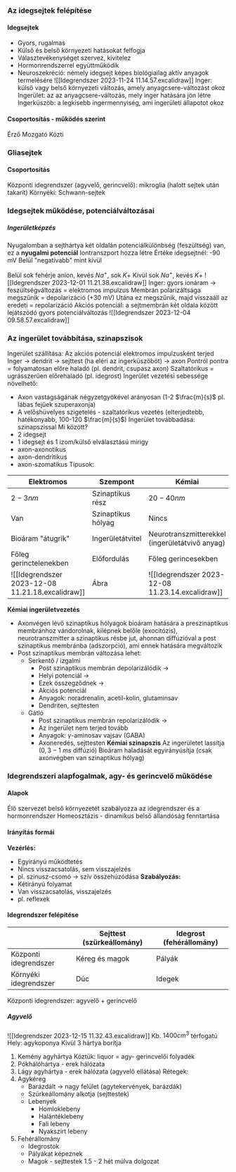### Az idegsejtek felépítése
#### Idegsejtek 
- Gyors, rugalmas
- Külső és belső környezeti hatásokat felfogja
- Választevékenységet szervez, kivitelez
- Hormonrendszerrel együttműködik
- Neuroszekréció: némely idegsejt képes biológiailag aktív anyagok termelésére
![[Idegrendszer 2023-11-24 11.14.57.excalidraw]]
Inger: külső vagy belső környezeti változás, amely anyagcsere-változást okoz
Ingerület: az az anyagcsere-változás, mely inger hatására jön létre
Ingerküszöb: a legkisebb ingermennyiség, ami ingerületi állapotot okoz
#### Csoportosítás - működés szerint
Érző
Mozgató
Közti

### Gliasejtek
#### Csoportosítás
Központi idegrendszer (agyvelő, gerincvelő): mikroglia (halott sejtek után takarít)
Környéki: Schwann-sejtek
### Idegsejtek működése, potenciálváltozásai
##### Ingerületképzés
Nyugalomban a sejthártya két oldalán potenciálkülönbség (feszültség) van, ez a **nyugalmi potenciál**
Iontranszport hozza létre
Értéke idegsejtnél: -90 mV
Belül "negatívabb" mint kívül

Belül sok fehérje anion, kevés $Na^+$, sok $K+$
Kívül sok $Na^+$, kevés $K+$
![[Idegrendszer 2023-12-01 11.21.38.excalidraw]]
Inger: gyors ionáram → feszültségváltozás = elektromos impulzus
Membrán polarizáltsága megszűnik = depolarizáció (+30 mV)
Utána ez megszűnik, majd visszaáll az eredeti = repolarizáció
Akciós potenciál: a sejtmembrán két oldala között lejátszódó gyors potenciálváltozás
![[Idegrendszer 2023-12-04 09.58.57.excalidraw]]
### Az ingerület továbbítása, szinapszisok
Ingerület szállítása:
Az akciós potenciál elektromos impulzusként terjed
Inger → dendrit → sejttest (ha eléri az ingerküszöböt)  → axon
Pontról pontra = folyamatosan előre haladó (pl. dendrit, csupasz axon)
Szaltatórikus = ugrásszerűen előrehaladó (pl. idegrost)
Ingerület vezetési sebessége növelhető:
- Axon vastagságának négyzetgyökével arányosan (1-2 $\frac{m}{s}$ pl. lábas fejűek szuperaxonja)
- A velőshüvelyes szigetelés - szaltatórikus vezetés (elterjedtebb, hatékonyabb, 100-120 $\frac{m}{s}$)
Ingerület továbbadása: szinapszissal
Mi között?
- 2 idegsejt
- 1 idegsejt és 1 izom/külső elválasztású mirigy
- axon-axonotikus
- axon-dendritikus
- axon-szomatikus
Típusok:

| Elektromos | Szempont | Kémiai |
| - | - | - |
| $2-3 nm$ | Szinaptikus rész | $20-40 nm$ |
| Van | Szinaptikus hólyag | Nincs |
| Bioáram "átugrik" | Ingerületátvitel | Neurotranszmitterekkel (ingerületátvivő anyag) |
| Főleg gerinctelenekben | Előfordulás | Főleg gerincesekben |
| ![[Idegrendszer 2023-12-08 11.21.18.excalidraw]] | Ábra | ![[Idegrendszer 2023-12-08 11.23.14.excalidraw]] |
**Kémiai ingerületvezetés**
- Axonvégen lévő szinaptikus hólyagok bioáram hatására a preszinaptikus membránhoz vándorolnak, kilépnek belőle (exocitózis), neurotranszmitter a szinaptikus résbe jut, ahonnan diffúzióval a post szinaptikus membránba (adszorpció), ami ennek hatására megváltozik
- Post szinaptikus membrán változása lehet:
	- Serkentő / izgalmi
		- Post szinaptikus membrán depolarizálódik →
		- Helyi potenciál →
		- Ezek összegződnek →
		- Akciós potenciál
		- Anyagok: noradrenalin, acetil-kolin, glutaminsav
		- Dendriten, sejttesten
	- Gátló
		- Post szinaptikus membrán repolarizálódik →
		- Az ingerület nem terjed tovább
		- Anyagok: $\gamma$-aminosav vajsav (GABA)
		- Axoneredés, sejttesten
**Kémiai szinapszis**
Az ingerületet lassítja ($0,3-1\ ms$ diffúzió)
Bioáram haladását egyirányúsítja (csak axonvégben van szinaptikus hólyag)
### Idegrendszeri alapfogalmak, agy- és gerincvelő működése
#### Alapok
Élő szervezet belső környezetét szabályozza az idegrendszer és a hormonrendszer
Homeosztázis - dinamikus belső állandóság fenntartása
#### Irányítás formái
**Vezérlés:** 
- Egyirányú működtetés
- Nincs visszacsatolás, sem visszajelzés
- pl. szinusz-csomó → szív összehúzódása
**Szabályozás:**
- Kétirányú folyamat
- Van visszacsatolás, visszajelzés
- pl. reflexek
#### Idegrendszer felépítése
| | Sejttest (szürkeállomány) | Idegrost (fehérállomány) |
| - | - | -|
| Központi idegrendszer | Kéreg és magok | Pályák |
| Környéki idegrendszer | Dúc | Idegek |
Központi idegrendszer: agyvelő + gerincvelő
##### Agyvelő
![[Idegrendszer 2023-12-15 11.32.43.excalidraw]]
Kb. $1400cm^3$ térfogatú
Hely: agykoponya
Kívül 3 hártya borítja
1. Kemény agyhártya
Köztük: liquor = agy- gerincvelői folyadék
2. Pókhálóhártya - erek hálózata
3. Lágy agyhártya - erek hálózata (agyvelő ellátása)
Rétegek:
1. Agykéreg
	- Barázdált →  nagy felület (agytekervények, barázdák)
	- Szürkeállomány alkotja (sejttestek)
	- Lebenyek
		- Homloklebeny
		- Halántéklebeny
		- Fali lebeny
		- Nyakszirt lebeny
2. Fehérállomány
	- Idegrostok
	- Pályákat képeznek
	- Magok - sejttestek
1.5 - 2 hét múlva dolgozat